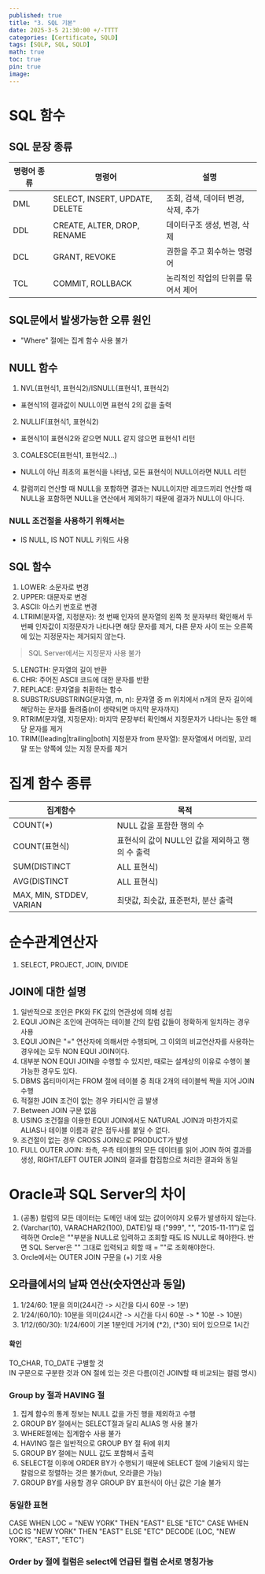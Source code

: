 ```yaml
---
published: true
title: "3. SQL 기본"
date: 2025-3-5 21:30:00 +/-TTTT
categories: [Certificate, SQLD]
tags: [SQLP, SQL, SQLD]
math: true
toc: true
pin: true
image:
---
```


# SQL 함수
## SQL 문장 종류
|명령어 종류|명령어|설명
|-|-|-|
|DML|SELECT, INSERT, UPDATE, DELETE|조회, 검색, 데이터 변경, 삭제, 추가|
|DDL|CREATE, ALTER, DROP, RENAME|데이터구조 생성, 변경, 삭제|
|DCL|GRANT, REVOKE|권한을 주고 회수하는 명령어|
|TCL|COMMIT, ROLLBACK|논리적인 작업의 단위를 묶어서 제어|

## SQL문에서 발생가능한 오류 원인
 - "Where" 절에는 집계 함수 사용 불가

## NULL 함수
1. NVL(표현식1, 표현식2)/ISNULL(표현식1, 표현식2)
 - 표현식1의 결과값이 NULL이면 표현식 2의 값을 출력
2. NULLIF(표현식1, 표현식2)
 - 표현식1이 표현식2와 같으면 NULL 같지 않으면 표현식1 리턴
3. COALESCE(표현식1, 표현식2...)
 - NULL이 아닌 최초의 표현식을 나타냄, 모든 표현식이 NULL이라면 NULL 리턴
4. 칼럼끼리 연산할 때 NULL을 포함하면 결과는 NULL이지만 레코드끼리 연산할 때 NULL을 포함하면 NULL을 연산에서 제외하기 때문에 결과가 NULL이 아니다.

### NULL 조건절을 사용하기 위해서는
 - IS NULL, IS NOT NULL 키워드 사용

## SQL 함수
1. LOWER: 소문자로 변경
2. UPPER: 대문자로 변경
3. ASCII: 아스키 번호로 변경
4. LTRIM(문자열, 지정문자): 첫 번째 인자의 문자열의 왼쪽 첫 문자부터 확인해서 두 번째 인자값이 지정문자가 나타나면 해당 문자를 제거, 다른 문자 사이 또는 오른쪽에 있는 지정문자는 제거되지 않는다.
> SQL Server에서는 지정문자 사용 불가
5. LENGTH: 문자열의 길이 반환
6. CHR: 주어진 ASCII 코드에 대한 문자를 반환
7. REPLACE: 문자열을 취환하는 함수
8. SUBSTR/SUBSTRING(문자열, m, n): 문자열 중 m 위치에서 n개의 문자 길이에 해당하는 문자를 돌려줌(n이 생략되면 마지막 문자까지)
9. RTRIM(문자열, 지정문자): 마지막 문장부터 확인해서 지정문자가 나타나는 동안 해당 문자를 제거
10. TRIM([leading|trailing|both] 지정문자 from 문자열): 문자열에서 머리말, 꼬리말 또는 양쪽에 있는 지정 문자를 제거


# 집계 함수 종류
|집계함수|목적|
|-|-|
|COUNT(*)|NULL 값을 포함한 행의 수|
|COUNT(표현식)|표현식의 값이 NULL인 값을 제외하고 행의 수 출력|
|SUM(DISTINCT|ALL 표현식)|표현식의 NULL 값을 제외한 합계|
|AVG(DISTINCT|ALL 표현식)|표현식의 NULL 값을 제외한 평균|
|MAX, MIN, STDDEV, VARIAN|최댓값, 최솟값, 표준편차, 분산 출력|

# 순수관계연산자
1. SELECT, PROJECT, JOIN, DIVIDE

## JOIN에 대한 설명
1. 일반적으로 조인은 PK와 FK 값의 연관성에 의해 성립
2. EQUI JOIN은 조인에 관여하는 테이블 간의 칼럼 값들이 정확하게 일치하는 경우 사용
3. EQUI JOIN은 "=" 연산자에 의해서만 수행되며, 그 이외의 비교연산자를 사용하는 경우에는 모두 NON EQUI JOIN이다.
4. 대부분 NON EQUI JOIN을 수행할 수 있지만, 때로는 설계상의 이유로 수행이 불가능한 경우도 있다.
5. DBMS 옵티마이저는 FROM 절에 테이블 중 최대 2개의 테이블씩 짝을 지어 JOIN 수행
6. 적절한 JOIN 조건이 없는 경우 카티시안 곱 발생
7. Between JOIN 구문 없음
8. USING 조건절을 이용한 EQUI JOIN에서도 NATURAL JOIN과 마찬가지로 ALIAS나 테이블 이름과 같은 접두사를 붙일 수 없다.
9. 조건절이 없는 경우 CROSS JOIN으로 PRODUCT가 발생
10. FULL OUTER JOIN: 좌측, 우측 테이블의 모든 데이터를 읽어 JOIN 하여 결과를 생성, RIGHT/LEFT OUTER JOIN의 결과를 합집합으로 처리한 결과와 동일


# Oracle과 SQL Server의 차이
1. (공통) 컬럼의 모든 데이터는 도메인 내에 있는 값이어야지 오류가 발생하지 않는다.
2. (Varchar(10), VARACHAR2(100), DATE)일 때 ("999", "", "2015-11-11")로 입력하면 Orcle은 ""부분을 NULL로 입력하고 조회할 때도 IS NULL로 해야한다. 반면 SQL Server은 "" 그대로 입력되고 회할 때 = ""로 조회해야한다.
3. Orcle에서는 OUTER JOIN 구문을 (+) 기호 사용

## 오라클에서의 날짜 연산(숫자연산과 동일)
1. 1/24/60: 1분을 의미(24시간 -> 시간을 다시 60분 -> 1분)
2. 1/24/(60/10): 10분을 의미(24시간 -> 시간을 다시 60분 -> * 10분 -> 10분)
3. 1/12/(60/30): 1/24/60이 기본 1분인데 거기에 (*2), (*30) 되어 있으므로 1시간

#### 확인
TO_CHAR, TO_DATE 구별할 것   
IN 구문으로 구분한 것과 ON 절에 있는 것은 다름(이건 JOIN할 때 비교되는 컬럼 명시)

### Group by 절과 HAVING 절
1. 집계 함수의 통계 정보는 NULL 값을 가진 행을 제외하고 수행
2. GROUP BY 절에서는 SELECT절과 달리 ALIAS 명 사용 불가
3. WHERE절에는 집계함수 사용 불가
4. HAVING 절은 일반적으로 GROUP BY 절 뒤에 위치
5. GROUP BY 절에는 NULL 값도 포함해서 출력
6. SELECT절 이후에 ORDER BY가 수행되기 때문에 SELECT 절에 기술되지 않는 칼럼으로 정렬하는 것은 불가(but, 오라클은 가능)
7. GROUP BY를 사용할 경우 GROUP BY 표현식이 아닌 값은 기술 불가


### 동일한 표현
CASE WHEN LOC = "NEW YORK" THEN "EAST" ELSE "ETC"
CASE WHEN LOC IS "NEW YORK" THEN "EAST" ELSE "ETC"
DECODE (LOC, "NEW YORK", "EAST", "ETC")

### Order by 절에 컬럼은 select에 언급된 컬럼 순서로 명칭가능
